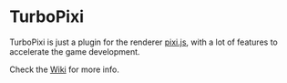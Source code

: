 TurboPixi
=========

TurboPixi is just a plugin for the renderer [pixi.js](https://github.com/pixijs/pixi.js), with a lot of features to accelerate the game development.

Check the [Wiki](https://github.com/Nazariglez/turbopixi/wiki) for more info.